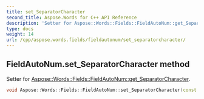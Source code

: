 ```yaml
---
title: set_SeparatorCharacter
second_title: Aspose.Words for C++ API Reference
description: 'Setter for Aspose::Words::Fields::FieldAutoNum::get_SeparatorCharacter.'
type: docs
weight: 14
url: /cpp/aspose.words.fields/fieldautonum/set_separatorcharacter/
---
```

## FieldAutoNum.set_SeparatorCharacter method


Setter for [Aspose::Words::Fields::FieldAutoNum::get_SeparatorCharacter](../get_separatorcharacter/).

```cpp
void Aspose::Words::Fields::FieldAutoNum::set_SeparatorCharacter(const System::String &value)
```


